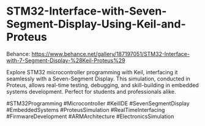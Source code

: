 # STM32-Interface-with-Seven-Segment-Display-Using-Keil-and-Proteus
Behance: https://www.behance.net/gallery/187197051/STM32-Interface-with-7-Segment-Display-%28Keil-Proteus%29

Explore STM32 microcontroller programming with Keil, interfacing it seamlessly with a Seven-Segment Display. This simulation, conducted in Proteus, allows real-time testing, debugging, and skill-building in embedded systems development. Perfect for students and professionals alike.

#STM32Programming #Microcontroller #KeilIDE #SevenSegmentDisplay #EmbeddedSystems #ProteusSimulation #RealTimeInterfacing #FirmwareDevelopment #ARMArchitecture #ElectronicsSimulation
